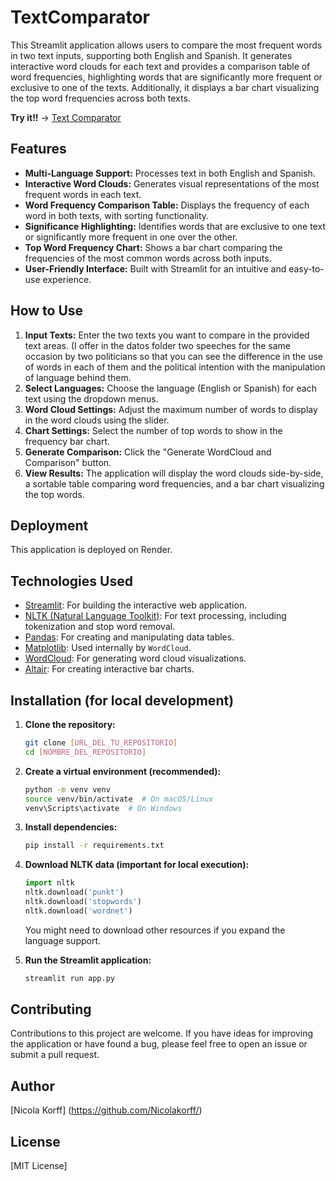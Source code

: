 # TextComparator

This Streamlit application allows users to compare the most frequent words in two text inputs, supporting both English and Spanish. It generates interactive word clouds for each text and provides a comparison table of word frequencies, highlighting words that are significantly more frequent or exclusive to one of the texts. Additionally, it displays a bar chart visualizing the top word frequencies across both texts.

**Try it!!** -> [Text Comparator](https://textcomparator-9w7v.onrender.com/)

## Features

- **Multi-Language Support:** Processes text in both English and Spanish.
- **Interactive Word Clouds:** Generates visual representations of the most frequent words in each text.
- **Word Frequency Comparison Table:** Displays the frequency of each word in both texts, with sorting functionality.
- **Significance Highlighting:** Identifies words that are exclusive to one text or significantly more frequent in one over the other.
- **Top Word Frequency Chart:** Shows a bar chart comparing the frequencies of the most common words across both inputs.
- **User-Friendly Interface:** Built with Streamlit for an intuitive and easy-to-use experience.

## How to Use

1.  **Input Texts:** Enter the two texts you want to compare in the provided text areas. (I offer in the datos folder two speeches for the same occasion by two politicians so that you can see the difference in the use of words in each of them and the political intention with the manipulation of language behind them. 
2.  **Select Languages:** Choose the language (English or Spanish) for each text using the dropdown menus.
3.  **Word Cloud Settings:** Adjust the maximum number of words to display in the word clouds using the slider.
4.  **Chart Settings:** Select the number of top words to show in the frequency bar chart.
5.  **Generate Comparison:** Click the "Generate WordCloud and Comparison" button.
6.  **View Results:** The application will display the word clouds side-by-side, a sortable table comparing word frequencies, and a bar chart visualizing the top words.

## Deployment

This application is deployed on Render.

## Technologies Used

* [Streamlit](https://streamlit.io/): For building the interactive web application.
* [NLTK (Natural Language Toolkit)](https://www.nltk.org/): For text processing, including tokenization and stop word removal.
* [Pandas](https://pandas.pydata.org/): For creating and manipulating data tables.
* [Matplotlib](https://matplotlib.org/): Used internally by `WordCloud`.
* [WordCloud](https://amueller.github.io/word_cloud/): For generating word cloud visualizations.
* [Altair](https://altair-viz.github.io/): For creating interactive bar charts.

## Installation (for local development)

1.  **Clone the repository:**
    ```bash
    git clone [URL_DEL_TU_REPOSITORIO]
    cd [NOMBRE_DEL_REPOSITORIO]
    ```

2.  **Create a virtual environment (recommended):**
    ```bash
    python -m venv venv
    source venv/bin/activate  # On macOS/Linux
    venv\Scripts\activate  # On Windows
    ```

3.  **Install dependencies:**
    ```bash
    pip install -r requirements.txt
    ```

4.  **Download NLTK data (important for local execution):**
    ```python
    import nltk
    nltk.download('punkt')
    nltk.download('stopwords')
    nltk.download('wordnet')
    ```
    You might need to download other resources if you expand the language support.

5.  **Run the Streamlit application:**
    ```bash
    streamlit run app.py
    ```

## Contributing

Contributions to this project are welcome. If you have ideas for improving the application or have found a bug, please feel free to open an issue or submit a pull request.

## Author

[Nicola Korff] (https://github.com/Nicolakorff/)

## License

[MIT License]

